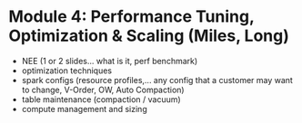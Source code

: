 # Module 4: Performance Tuning, Optimization & Scaling (Miles, Long)
- NEE (1 or 2 slides... what is it, perf benchmark)
- optimization techniques
- spark configs (resource profiles,... any config that a customer may want to change, V-Order, OW, Auto Compaction)
- table maintenance (compaction / vacuum)
- compute management and sizing
